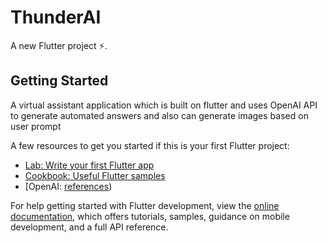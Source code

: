 # ThunderAI 

A new Flutter project :zap:.

## Getting Started

A virtual assistant application which is built on flutter and uses OpenAI API to generate automated answers and also can generate images based on user prompt

A few resources to get you started if this is your first Flutter project:

- [Lab: Write your first Flutter app](https://docs.flutter.dev/get-started/codelab)
- [Cookbook: Useful Flutter samples](https://docs.flutter.dev/cookbook)
- [OpenAI: [references](https://platform.openai.com/docs/api-reference))

For help getting started with Flutter development, view the
[online documentation](https://docs.flutter.dev/), which offers tutorials,
samples, guidance on mobile development, and a full API reference.
